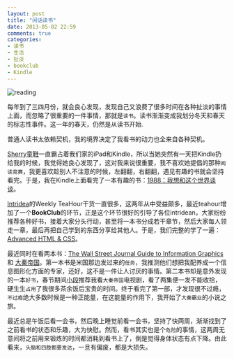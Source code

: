 ```yaml
---
layout: post
title: "闲话读书"
date: 2013-05-02 22:59
comments: true
categories: 
- 读书
- 生活
- 扯淡
- bookclub
- Kindle
---
```


![reading][reading-image]

每年到了三四月份，就会良心发现，发现自己又浪费了很多时间在各种扯淡的事情上面，而忽略了很重要的一件事情，那就是`读书`。读书渐渐变成我划分冬天和春天的标志性事件。这一年的春天，仍然是从读书开始.

普通人读书太依赖契机，我的境界决定了我看书的动力也全来自各种契机。

[Sherry童鞋]一直霸占着我们家的iPad和Kindle，所以当她突然有一天把Kindle扔给我的时候，我觉得她良心发现了，这对我来说很重要，我不喜欢她提倡的那种`阅读竞赛`，我更喜欢趁别人不注意的时候，左翻翻，右翻翻，遇见有趣的书就会坚持看完。于是，我在Kindle上面看完了一本有趣的书：[1988：我想和这个世界谈谈]。

[Intridea]的Weekly TeaHour干货一直很多，这两年从中受益颇多，最近teahour增加了一个**BookClub**的环节，正是这个环节很好的引导了各位intridean，大家纷纷推荐各种好书，接着大家分头行动，甚至将一本书分成若干章节，然后大家每人领走一章，最后再把自己学到的东西分享给其他人。于是，我们完整的学了一遍：[Advanced HTML & CSS]。

最近同时在看两本书：[The Wall Street Journal Guide to Information Graphics] 和 [大秦帝国]。第一本书是米国那边发过来的`任务`，我推测他们想把我配养成一个信息图形化方面的专家，还好，这不是一件让人讨厌的事情。第二本书却是意外发现的一本`好书`，春节期间[小段]推荐我看`大秦帝国`电视剧，看了两集便一发不能收拾，硬生生`占用`了我很多茶余饭后宝贵的时间。终于看完了第一部，才发现很不过瘾，`不过瘾`绝大多数时候是一种正能量，在这能量的作用下，我开始了`大秦霸业`的小说之旅。

最近总是午饭后看一会书，然后晚上睡觉前看一会书，坚持了快两周，渐渐找到了之前看书的状态和乐趣，大为快慰。然而，看书其实也是个`危险`的事情，这两周无意间将之前用来锻炼的时间都消耗到看书上了，倒是觉得身体状态有点下降。由此看来，`头脑和四肢都要发达`，一旦有偏废，都是大损失。


[Intridea]: http://www.intridea.com
[Sherry童鞋]: http://weibo.com/imsherry214
[1988：我想和这个世界谈谈]: http://book.douban.com/subject/5275059/
[Advanced HTML & CSS]: learn.shayhowe.com/advanced-html-css/
[The Wall Street Journal Guide to Information Graphics]: http://book.douban.com/subject/4776049/
[大秦帝国]: http://book.douban.com/subject/3079029/
[小段]: http://weibo.com/duanxuchao
[reading-image]: http://farm8.staticflickr.com/7283/8779046570_ddee38297e_o.jpg
